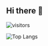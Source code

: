 ## Hi there 👋
![visitors](https://visitor-badge.glitch.me/badge?page_id=page.id&left_color=green&right_color=red)

![Top Langs](https://github-readme-stats.vercel.app/api/top-langs/?username=inzalikyaw&layout=compact)

<!--
**InzaliKyaw/inzalikyaw** is a ✨ _special_ ✨ repository because its `README.md` (this file) appears on your GitHub profile.

Here are some ideas to get you started:

- 🔭 I’m currently working on ...
- 🌱 I’m currently learning ...
- 👯 I’m looking to collaborate on ...
- 🤔 I’m looking for help with ...
- 💬 Ask me about ...
- 📫 How to reach me: ...
- 😄 Pronouns: ...
- ⚡ Fun fact: ...
-->
